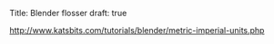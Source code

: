 Title: Blender flosser
draft: true

http://www.katsbits.com/tutorials/blender/metric-imperial-units.php
